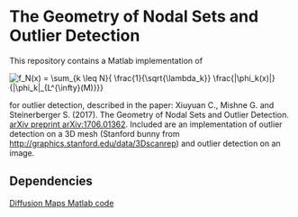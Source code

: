 # The Geometry of Nodal Sets and Outlier Detection

This repository contains a Matlab implementation of

![f_N(x) = \sum_{k \leq N}{ \frac{1}{\sqrt{\lambda_k}}
\frac{|\phi_k(x)|}{\|\phi_k\|_{L^{\infty}(M)}}}](/f_N.png)

for outlier detection, described in the paper:
Xiuyuan C., Mishne G. and Steinerberger S. (2017). The Geometry of Nodal Sets and Outlier Detection. [arXiv preprint arXiv:1706.01362](https://arxiv.org/abs/1706.01362).
Included are an implementation of outlier detection on a 3D mesh (Stanford bunny from http://graphics.stanford.edu/data/3Dscanrep) 
and outlier detection on an image.

## Dependencies
[Diffusion Maps Matlab code](https://github.com/gmishne/diffusion_maps)
